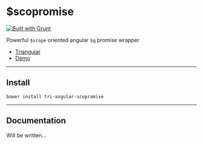 $scopromise
===========

[![Built with Grunt](https://cdn.gruntjs.com/builtwith.png)](http://gruntjs.com/)

Powerful `$scope` oriented angular `$q` promise wrapper

* [Triangular](http://triangular.io)
* [Demo](http://jsfiddle.net/ulfryk/VGTv3/embedded/result,js,html/)

***

Install
-------

```
bower install tri-angular-scopromise
```

***

Documentation
-------------

Will be written...


